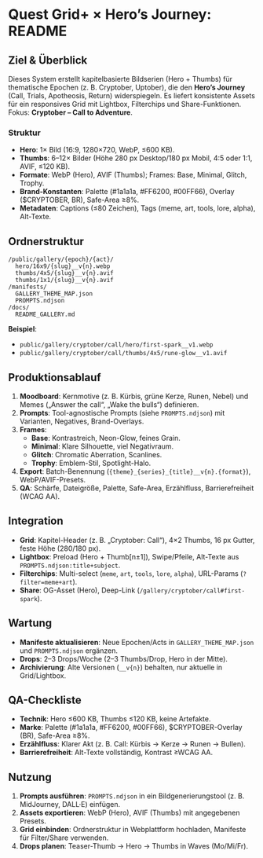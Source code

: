 # Quest Grid+ × Hero’s Journey: README

## Ziel & Überblick
Dieses System erstellt kapitelbasierte Bildserien (Hero + Thumbs) für thematische Epochen (z. B. Cryptober, Uptober), die den **Hero’s Journey** (Call, Trials, Apotheosis, Return) widerspiegeln. Es liefert konsistente Assets für ein responsives Grid mit Lightbox, Filterchips und Share-Funktionen. Fokus: **Cryptober – Call to Adventure**.

### Struktur
- **Hero**: 1× Bild (16:9, 1280×720, WebP, ≤600 KB).
- **Thumbs**: 6–12× Bilder (Höhe 280 px Desktop/180 px Mobil, 4:5 oder 1:1, AVIF, ≤120 KB).
- **Formate**: WebP (Hero), AVIF (Thumbs); Frames: Base, Minimal, Glitch, Trophy.
- **Brand-Konstanten**: Palette (#1a1a1a, #FF6200, #00FF66), Overlay ($CRYPTOBER, BR), Safe-Area ≥8%.
- **Metadaten**: Captions (≤80 Zeichen), Tags (meme, art, tools, lore, alpha), Alt-Texte.

## Ordnerstruktur
```
/public/gallery/{epoch}/{act}/
  hero/16x9/{slug}__v{n}.webp
  thumbs/4x5/{slug}__v{n}.avif
  thumbs/1x1/{slug}__v{n}.avif
/manifests/
  GALLERY_THEME_MAP.json
  PROMPTS.ndjson
/docs/
  README_GALLERY.md
```
**Beispiel**:
- `public/gallery/cryptober/call/hero/first-spark__v1.webp`
- `public/gallery/cryptober/call/thumbs/4x5/rune-glow__v1.avif`

## Produktionsablauf
1. **Moodboard**: Kernmotive (z. B. Kürbis, grüne Kerze, Runen, Nebel) und Memes („Answer the call“, „Wake the bulls“) definieren.
2. **Prompts**: Tool-agnostische Prompts (siehe `PROMPTS.ndjson`) mit Varianten, Negatives, Brand-Overlays.
3. **Frames**:
   - **Base**: Kontrastreich, Neon-Glow, feines Grain.
   - **Minimal**: Klare Silhouette, viel Negativraum.
   - **Glitch**: Chromatic Aberration, Scanlines.
   - **Trophy**: Emblem-Stil, Spotlight-Halo.
4. **Export**: Batch-Benennung (`{theme}_{series}_{title}__v{n}.{format}`), WebP/AVIF-Presets.
5. **QA**: Schärfe, Dateigröße, Palette, Safe-Area, Erzählfluss, Barrierefreiheit (WCAG AA).

## Integration
- **Grid**: Kapitel-Header (z. B. „Cryptober: Call“), 4×2 Thumbs, 16 px Gutter, feste Höhe (280/180 px).
- **Lightbox**: Preload (Hero + Thumb[n±1]), Swipe/Pfeile, Alt-Texte aus `PROMPTS.ndjson:title+subject`.
- **Filterchips**: Multi-select (`meme`, `art`, `tools`, `lore`, `alpha`), URL-Params (`?filter=meme+art`).
- **Share**: OG-Asset (Hero), Deep-Link (`/gallery/cryptober/call#first-spark`).

## Wartung
- **Manifeste aktualisieren**: Neue Epochen/Acts in `GALLERY_THEME_MAP.json` und `PROMPTS.ndjson` ergänzen.
- **Drops**: 2–3 Drops/Woche (2–3 Thumbs/Drop, Hero in der Mitte).
- **Archivierung**: Alte Versionen (`__v{n}`) behalten, nur aktuelle in Grid/Lightbox.

## QA-Checkliste
- **Technik**: Hero ≤600 KB, Thumbs ≤120 KB, keine Artefakte.
- **Marke**: Palette (#1a1a1a, #FF6200, #00FF66), $CRYPTOBER-Overlay (BR), Safe-Area ≥8%.
- **Erzählfluss**: Klarer Akt (z. B. Call: Kürbis → Kerze → Runen → Bullen).
- **Barrierefreiheit**: Alt-Texte vollständig, Kontrast ≥WCAG AA.

## Nutzung
1. **Prompts ausführen**: `PROMPTS.ndjson` in ein Bildgenerierungstool (z. B. MidJourney, DALL·E) einfügen.
2. **Assets exportieren**: WebP (Hero), AVIF (Thumbs) mit angegebenen Presets.
3. **Grid einbinden**: Ordnerstruktur in Webplattform hochladen, Manifeste für Filter/Share verwenden.
4. **Drops planen**: Teaser-Thumb → Hero → Thumbs in Waves (Mo/Mi/Fr).